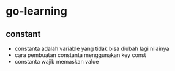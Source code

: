 # go-learning

## constant

- constanta adalah variable yang tidak bisa diubah lagi nilainya
- cara pembuatan constanta menggunakan key const
- constanta wajib memaskan value
